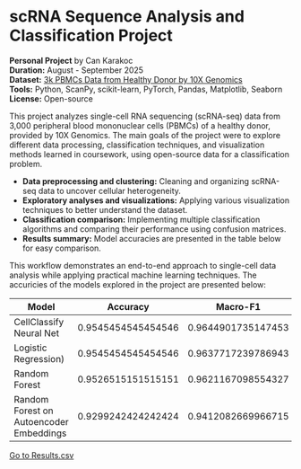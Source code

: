 # scRNA Sequence Analysis and Classification Project
**Personal Project** by Can Karakoc  
**Duration:** August - September 2025  
**Dataset:** [3k PBMCs Data from Healthy Donor by 10X Genomics](https://www.10xgenomics.com/datasets/3-k-pbm-cs-from-a-healthy-donor-1-standard-1-1-0)  
**Tools:** Python, ScanPy, scikit-learn, PyTorch, Pandas, Matplotlib, Seaborn  
**License:** Open-source

This project analyzes single-cell RNA sequencing (scRNA-seq) data from 3,000 peripheral blood mononuclear cells (PBMCs) of a healthy donor, provided by 10X Genomics. The main goals of the project were to explore different data processing, classification techniques, and visualization methods learned in coursework, using open-source data for a classification problem.  

- **Data preprocessing and clustering:** Cleaning and organizing scRNA-seq data to uncover cellular heterogeneity.  
- **Exploratory analyses and visualizations:** Applying various visualization techniques to better understand the dataset.  
- **Classification comparison:** Implementing multiple classification algorithms and comparing their performance using confusion matrices.  
- **Results summary:** Model accuracies are presented in the table below for easy comparison.  

This workflow demonstrates an end-to-end approach to single-cell data analysis while applying practical machine learning techniques. The accuricies of the models explored in the project are presented below:


|Model                                  |Accuracy          |Macro-F1          |
|---------------------------------------|------------------|------------------|
|CellClassify Neural Net                |0.9545454545454546|0.9644901735147453|
|Logistic Regression)                   |0.9545454545454546|0.9637717239786943|
|Random Forest                          |0.9526515151515151|0.9621167098554327|
|Random Forest on Autoencoder Embeddings|0.9299242424242424|0.9412082669966715|

[Go to Results.csv](results/model_benchmark.csv)
